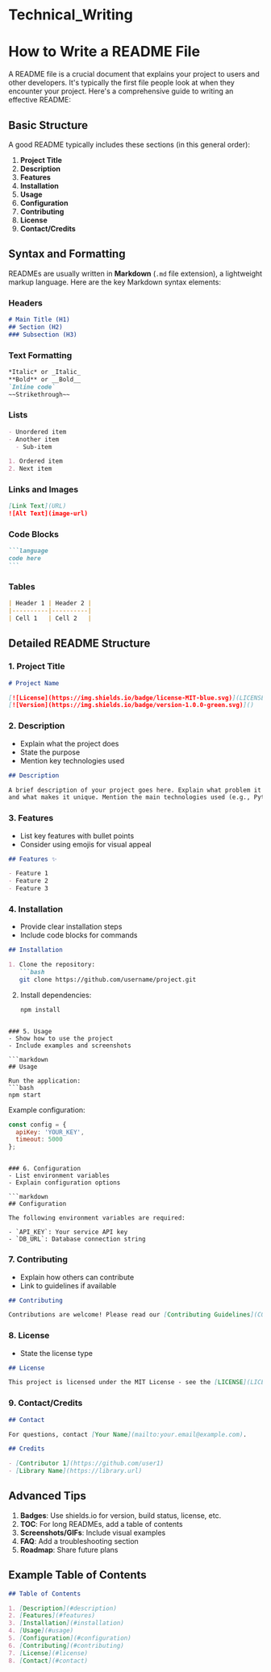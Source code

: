 # Technical_Writing

# How to Write a README File

A README file is a crucial document that explains your project to users and other developers. It's typically the first file people look at when they encounter your project. Here's a comprehensive guide to writing an effective README:

## Basic Structure

A good README typically includes these sections (in this general order):

1. **Project Title**
2. **Description**
3. **Features**
4. **Installation**
5. **Usage**
6. **Configuration**
7. **Contributing**
8. **License**
9. **Contact/Credits**

## Syntax and Formatting

READMEs are usually written in **Markdown** (`.md` file extension), a lightweight markup language. Here are the key Markdown syntax elements:

### Headers
```markdown
# Main Title (H1)
## Section (H2)
### Subsection (H3)
```

### Text Formatting
```markdown
*Italic* or _Italic_
**Bold** or __Bold__
`Inline code`
~~Strikethrough~~
```

### Lists
```markdown
- Unordered item
- Another item
  - Sub-item

1. Ordered item
2. Next item
```

### Links and Images
```markdown
[Link Text](URL)
![Alt Text](image-url)
```

### Code Blocks
````markdown
```language
code here
```
````

### Tables
```markdown
| Header 1 | Header 2 |
|----------|----------|
| Cell 1   | Cell 2   |
```

## Detailed README Structure

### 1. Project Title
```markdown
# Project Name

[![License](https://img.shields.io/badge/license-MIT-blue.svg)](LICENSE)
[![Version](https://img.shields.io/badge/version-1.0.0-green.svg)]()
```

### 2. Description
- Explain what the project does
- State the purpose
- Mention key technologies used

```markdown
## Description

A brief description of your project goes here. Explain what problem it solves 
and what makes it unique. Mention the main technologies used (e.g., Python, React, etc.).
```

### 3. Features
- List key features with bullet points
- Consider using emojis for visual appeal

```markdown
## Features ✨

- Feature 1
- Feature 2
- Feature 3
```

### 4. Installation
- Provide clear installation steps
- Include code blocks for commands

```markdown
## Installation

1. Clone the repository:
   ```bash
   git clone https://github.com/username/project.git
   ```
2. Install dependencies:
   ```bash
   npm install
   ```
```

### 5. Usage
- Show how to use the project
- Include examples and screenshots

```markdown
## Usage

Run the application:
```bash
npm start
```

Example configuration:
```javascript
const config = {
  apiKey: 'YOUR_KEY',
  timeout: 5000
};
```
```

### 6. Configuration
- List environment variables
- Explain configuration options

```markdown
## Configuration

The following environment variables are required:

- `API_KEY`: Your service API key
- `DB_URL`: Database connection string
```

### 7. Contributing
- Explain how others can contribute
- Link to guidelines if available

```markdown
## Contributing

Contributions are welcome! Please read our [Contributing Guidelines](CONTRIBUTING.md) first.
```

### 8. License
- State the license type

```markdown
## License

This project is licensed under the MIT License - see the [LICENSE](LICENSE) file for details.
```

### 9. Contact/Credits
```markdown
## Contact

For questions, contact [Your Name](mailto:your.email@example.com).

## Credits

- [Contributor 1](https://github.com/user1)
- [Library Name](https://library.url)
```

## Advanced Tips

1. **Badges**: Use shields.io for version, build status, license, etc.
2. **TOC**: For long READMEs, add a table of contents
3. **Screenshots/GIFs**: Include visual examples
4. **FAQ**: Add a troubleshooting section
5. **Roadmap**: Share future plans

## Example Table of Contents

```markdown
## Table of Contents

1. [Description](#description)
2. [Features](#features)
3. [Installation](#installation)
4. [Usage](#usage)
5. [Configuration](#configuration)
6. [Contributing](#contributing)
7. [License](#license)
8. [Contact](#contact)
```
